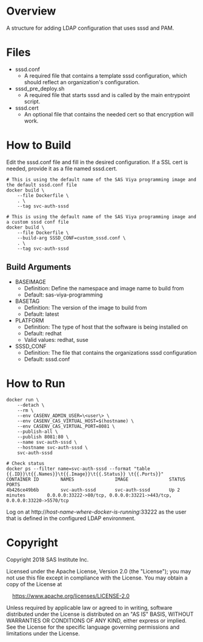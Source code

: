# Overview

A structure for adding LDAP configuration that uses sssd and PAM.

# Files

* sssd.conf
  * A required file that contains a template sssd configuration, which should reflect an organization's configuration.
* sssd_pre_deploy.sh
  * A required file that starts sssd and is called by the main entrypoint script.
* sssd.cert
  * An optional file that contains the needed cert so that  encryption will work.

# How to Build

Edit the sssd.conf file and fill in the desired configuration. If a SSL cert is needed, 
provide it as a file named sssd.cert.

```
# This is using the default name of the SAS Viya programming image and the default sssd.conf file
docker build \
    --file Dockerfile \
    . \
    --tag svc-auth-sssd

# This is using the default name of the SAS Viya programming image and a custom sssd conf file
docker build \
    --file Dockerfile \
    --build-arg SSSD_CONF=custom_sssd.conf \
    . \
    --tag svc-auth-sssd
```

## Build Arguments
* BASEIMAGE
    * Definition: Define the namespace and image name to build from
    * Default: sas-viya-programming
* BASETAG
    * Definition: The version of the image to build from
    * Default: latest
* PLATFORM
    * Definition: The type of host that the software is being installed on
    * Default: redhat
    * Valid values: redhat, suse
* SSSD_CONF
    * Definition: The file that contains the organizations sssd configuration
    * Default: sssd.conf

# How to Run
```
docker run \
    --detach \
    --rm \
    --env CASENV_ADMIN_USER=\<user\> \
    --env CASENV_CAS_VIRTUAL_HOST=$(hostname) \
    --env CASENV_CAS_VIRTUAL_PORT=8081 \
    --publish-all \
    --publish 8081:80 \
    --name svc-auth-sssd \
    --hostname svc-auth-sssd \
    svc-auth-sssd

# Check status
docker ps --filter name=svc-auth-sssd --format "table {{.ID}}\t{{.Names}}\t{{.Image}}\t{{.Status}} \t{{.Ports}}"
CONTAINER ID        NAMES               IMAGE               STATUS              PORTS
4b426ce49b6b        svc-auth-sssd       svc-auth-sssd       Up 2 minutes        0.0.0.0:33222->80/tcp, 0.0.0.0:33221->443/tcp, 0.0.0.0:33220->5570/tcp
```

Log on at http://_host-name-where-docker-is-running_:33222 as the user that is defined in the configured LDAP environment.

# Copyright

Copyright 2018 SAS Institute Inc.

Licensed under the Apache License, Version 2.0 (the "License");
you may not use this file except in compliance with the License.
You may obtain a copy of the License at

&nbsp;&nbsp;&nbsp;&nbsp;https://www.apache.org/licenses/LICENSE-2.0

Unless required by applicable law or agreed to in writing, software
distributed under the License is distributed on an "AS IS" BASIS,
WITHOUT WARRANTIES OR CONDITIONS OF ANY KIND, either express or implied.
See the License for the specific language governing permissions and
limitations under the License.

